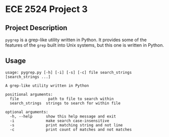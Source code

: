 # ECE 2524 Project 3


## Project Description
`pygrep` is a grep-like utility written in Python. It provides some of the features of the `grep` built into Unix systems, but this one is written in Python.

## Usage

````
usage: pygrep.py [-h] [-i] [-s] [-c] file search_strings [search_strings ...]

A grep-like utility written in Python

positional arguments:
  file             path to file to search within
  search_strings  strings to search for within file

optional arguments:
  -h, --help      show this help message and exit
  -i              make search case-insensitive
  -s              print matching string and not line
  -c              print count of matches and not matches

````
